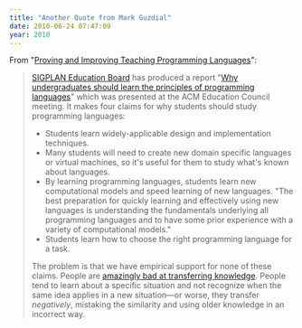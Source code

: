 ```yaml
---
title: "Another Quote from Mark Guzdial"
date: 2010-06-24 07:47:09
year: 2010
---
```

From "<a href="http://computinged.wordpress.com/2010/06/22/proving-and-improving-teaching-programming-languages/">Proving  and Improving Teaching Programming Languages</a>":
<blockquote><a href="http://mt4.acm.org/educationboard/">SIGPLAN Education Board</a> has produced a report "<a href="http://www.cs.pomona.edu/%7Ekim/why.pdf">Why  undergraduates should learn the principles of programming languages</a>"   which was presented at the ACM Education Council meeting.  It makes  four claims for why students should study programming languages:
<ul>
  <li>Students learn widely-applicable design and implementation  techniques.</li>
  <li>Many students will need to create new domain specific languages or  virtual machines, so it's useful for them to study what's known about  languages.</li>
  <li>By learning programming languages, students learn new computational  models and speed learning of new languages.  "The best preparation for  quickly learning and effectively using new languages is understanding  the fundamentals underlying all programming languages and to have some  prior experience with a variety of computational models."</li>
  <li>Students learn how to choose the right programming language for a  task.</li>
</ul>
The problem is that we have empirical support for none of these  claims.  People are <a href="http://www.nap.edu/openbook.php?record_id=6160&amp;page=39">amazingly  bad at transferring knowledge</a>.  People tend to learn about a  specific situation and not recognize when the same idea applies in a new  situation—or worse, they transfer <em>negatively</em>, mistaking the  similarity and using older knowledge in an incorrect way.</blockquote>

